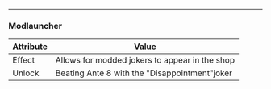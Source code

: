 ___
### Modlauncher

| Attribute | Value                                          |
| --------- | ---------------------------------------------- |
| Effect    | Allows for modded jokers to appear in the shop |
| Unlock    | Beating Ante 8 with the "Disappointment"joker  |
